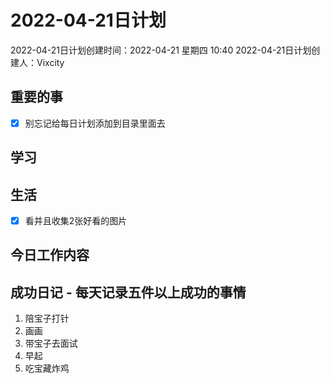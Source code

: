 # 2022-04-21日计划

2022-04-21日计划创建时间：2022-04-21 星期四  10:40
2022-04-21日计划创建人：Vixcity

## 重要的事
- [x] 别忘记给每日计划添加到目录里面去

## 学习

## 生活
- [x] 看并且收集2张好看的图片

## 今日工作内容

## 成功日记 - 每天记录五件以上成功的事情
1. 陪宝子打针
2. 画画
3. 带宝子去面试
4. 早起
5. 吃宝藏炸鸡
